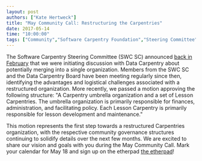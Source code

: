 ```yaml
---
layout: post
authors: ["Kate Hertweck"]
title: "May Community Call: Restructuring the Carpentries"
date: 2017-05-14
time: "10:00:00"
tags: ["Community","Software Carpentry Foundation","Steering Committee", "Software Carpentry"]
---
```


The Software Carpentry Steering Committee (SWC SC) announced 
[back in February](https://software-carpentry.org/blog/2017/02/merger-discussion.html) 
that we were initiating discussion with Data Carpentry about potentially merging into a 
single organization. Members from the SWC SC and the Data 
Carpentry Board have been meeting regularly since then, identifying the advantages and 
logistical challenges associated with a restructured organization. More recently, we 
passed a motion approving the following structure: "A Carpentry umbrella organization 
and a set of Lesson Carpentries. The umbrella organization is primarily responsible for 
finances, administration, and facilitating policy. Each Lesson Carpentry is primarily 
responsible for lesson development and maintenance." 

This motion represents the first step towards a restructured Carpentries organization, 
with the respective community governance structures continuing to solidify details over 
the next few months. We are excited to share our vision and goals with you during the 
May Community Call. Mark your calendar for May 18 and sign up on the 
etherpad [the etherpad](http://pad.software-carpentry.org/community-call-2017-05-18)!
